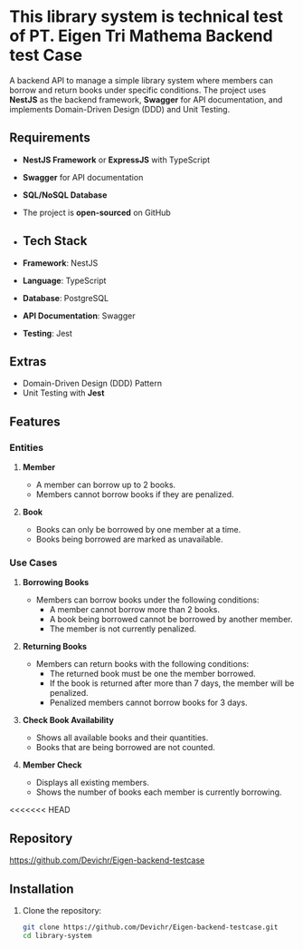 # This library system is technical test of PT. Eigen Tri Mathema Backend test Case

A backend API to manage a simple library system where members can borrow and return books under specific conditions. The project uses **NestJS** as the backend framework, **Swagger** for API documentation, and implements Domain-Driven Design (DDD) and Unit Testing.

## Requirements

- **NestJS Framework** or **ExpressJS** with TypeScript
- **Swagger** for API documentation
- **SQL/NoSQL Database**
- The project is **open-sourced** on GitHub

- ## Tech Stack

- **Framework**: NestJS
- **Language**: TypeScript
- **Database**: PostgreSQL
- **API Documentation**: Swagger
- **Testing**: Jest

## Extras

- Domain-Driven Design (DDD) Pattern
- Unit Testing with **Jest**

## Features

### Entities

1. **Member**
   - A member can borrow up to 2 books.
   - Members cannot borrow books if they are penalized.

2. **Book**
   - Books can only be borrowed by one member at a time.
   - Books being borrowed are marked as unavailable.

### Use Cases

1. **Borrowing Books**
   - Members can borrow books under the following conditions:
     - A member cannot borrow more than 2 books.
     - A book being borrowed cannot be borrowed by another member.
     - The member is not currently penalized.

2. **Returning Books**
   - Members can return books with the following conditions:
     - The returned book must be one the member borrowed.
     - If the book is returned after more than 7 days, the member will be penalized.
     - Penalized members cannot borrow books for 3 days.

3. **Check Book Availability**
   - Shows all available books and their quantities.
   - Books that are being borrowed are not counted.

4. **Member Check**
   - Displays all existing members.
   - Shows the number of books each member is currently borrowing.

<<<<<<< HEAD
## Repository

https://github.com/Devichr/Eigen-backend-testcase

## Installation

1. Clone the repository:
   ```bash
   git clone https://github.com/Devichr/Eigen-backend-testcase.git
   cd library-system
